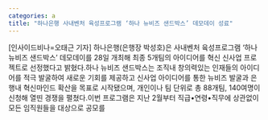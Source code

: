 ```yaml
---
categories: a
title: "하나은행 사내벤처 육성프로그램 ‘하나 뉴비즈 샌드박스’ 데모데이 성료"
---
```

[인사이드비나=오태근 기자] 하나은행(은행장 박성호)은 사내벤처 육성프로그램 ‘하나 뉴비즈 샌드박스’ 데모데이를 28일 개최해 최종 5개팀의 아이디어를 혁신 신사업 프로젝트로 선정했다고 밝혔다.하나 뉴비즈 샌드박스는 조직내 창의력있는 인재들의 아이디어를 적극 발굴하여 새로운 기회를 제공하고 신사업 아이디어를 통한 뉴비즈 발굴과 은행내 혁신마인드 확산을 목표로 시작됐으며, 개인이나 팀 단위로 총 88개팀, 140여명이 신청해 열띤 경쟁을 펼쳤다.이번 프로그램은 지난 2월부터 직급•연령•직무에 상관없이 모든 임직원들을 대상으로 공모를